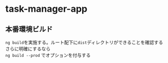 # task-manager-app
## 本番環境ビルド
`ng build`を実施する。ルート配下に`dist`ディレクトリができることを確認する   
さらに明確にするなら  
`ng build --prod`
でオプションを付与する

